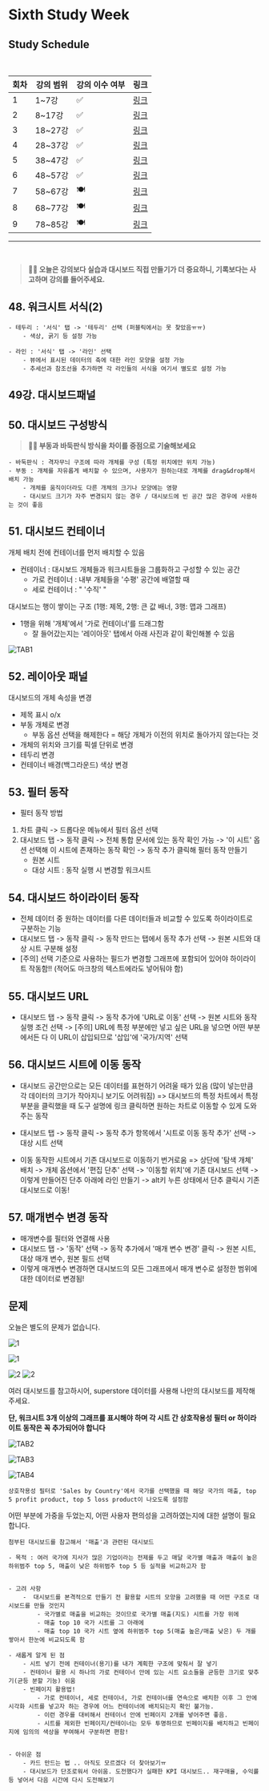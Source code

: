 # Sixth Study Week


## Study Schedule
<br>

| 회차 | 강의 범위   | 강의 이수 여부 | 링크                                                                                                     |
|------|-------------|----------------|--------------------------------------------------------------------------------------------------------|
| 1    | 1~7강       | ✅              | [링크](https://www.youtube.com/watch?v=AXkaUrJs-Ko&list=PL87tgIIryGsa5vdz6MsaOEF8PK-YqK3fz&index=84)    |
| 2    | 8~17강      | ✅              | [링크](https://www.youtube.com/watch?v=AXkaUrJs-Ko&list=PL87tgIIryGsa5vdz6MsaOEF8PK-YqK3fz&index=75)    |
| 3    | 18~27강     | ✅              | [링크](https://www.youtube.com/watch?v=AXkaUrJs-Ko&list=PL87tgIIryGsa5vdz6MsaOEF8PK-YqK3fz&index=65)    |
| 4    | 28~37강     | ✅              | [링크](https://www.youtube.com/watch?v=e6J0Ljd6h44&list=PL87tgIIryGsa5vdz6MsaOEF8PK-YqK3fz&index=55)    |
| 5    | 38~47강     | ✅              | [링크](https://www.youtube.com/watch?v=AXkaUrJs-Ko&list=PL87tgIIryGsa5vdz6MsaOEF8PK-YqK3fz&index=45)    |
| 6    | 48~57강     | ✅              | [링크](https://www.youtube.com/watch?v=AXkaUrJs-Ko&list=PL87tgIIryGsa5vdz6MsaOEF8PK-YqK3fz&index=35)    |
| 7    | 58~67강     | 🍽️             | [링크](https://www.youtube.com/watch?v=AXkaUrJs-Ko&list=PL87tgIIryGsa5vdz6MsaOEF8PK-YqK3fz&index=25)    |
| 8    | 68~77강     | 🍽️             | [링크](https://www.youtube.com/watch?v=AXkaUrJs-Ko&list=PL87tgIIryGsa5vdz6MsaOEF8PK-YqK3fz&index=15)    |
| 9    | 78~85강     | 🍽️             | [링크](https://www.youtube.com/watch?v=AXkaUrJs-Ko&list=PL87tgIIryGsa5vdz6MsaOEF8PK-YqK3fz&index=5)     |
---

<br/>
<!-- 여기까진 그대로 둬 주세요-->

> **🧞‍♀️ 오늘은 강의보다 실습과 대시보드 직접 만들기가 더 중요하니, 기록보다는 사고하며 강의를 들어주세요.**

## 48. 워크시트 서식(2)

<!-- 워크시트에 관해 본 강의에서 알게 된 점을 적어주세요 -->
```
- 테두리 : '서식' 탭 -> '테두리' 선택 (퍼블릭에서는 못 찾았음ㅠㅠ)
    - 색상, 굵기 등 설정 가능

- 라인 : '서식' 탭 -> '라인' 선택
    - 뷰에서 표시된 데이터의 축에 대한 라인 모양을 설정 가능
    - 추세선과 참조선을 추가하면 각 라인들의 서식을 여기서 별도로 설정 가능
```


## 49강. 대시보드패널

<!-- 대시보드패널 강의에서 알게 된 점을 적어주세요. -->


## 50. 대시보드 구성방식

<!-- 알게 된 점을 적고, 아래 질문에 답해보세요 :) -->

> **🧞‍♀️ 부동과 바둑판식 방식을 차이를 중점으로 기술해보세요**
```
- 바둑판식 : 격자무늬 구조에 따라 개체를 구성 (특정 위치에만 위치 가능)
- 부동 : 개체를 자유롭게 배치할 수 있으며, 사용자가 원하는대로 개체를 drag&drop해서 배치 가능
    - 개체를 움직이더라도 다른 개체의 크기나 모양에는 영향 
    - 대시보드 크기가 자주 변경되지 않는 경우 / 대시보드에 빈 공간 많은 경우에 사용하는 것이 좋음
```



## 51. 대시보드 컨테이너

개체 배치 전에 컨테이너를 먼저 배치할 수 있음
- 컨테이너 : 대시보드 개체들과 워크시트들을 그룹화하고 구성할 수 있는 공간
    - 가로 컨테이너 : 내부 개체들을 '수평' 공간에 배열할 때
    - 세로 컨테이너 :     "       '수직'      "


대시보드는 행이 쌓이는 구조 (1행: 제목, 2행: 큰 값 배너, 3행: 맵과 그래프) 
- 1행을 위해 '개체'에서 '가로 컨테이너'를 드래그함
    - 잘 들어갔는지는 '레이아웃' 탭에서 아래 사진과 같이 확인해볼 수 있음

![TAB1](./image/week6/Tableau1.png)<br/>


## 52. 레이아웃 패널
대시보드의 개체 속성을 변경
- 제목 표시 o/x
- 부동 개체로 변경
    - 부동 옵션 선택을 해제한다 = 해당 개체가 이전의 위치로 돌아가지 않는다는 것
- 개체의 위치와 크기를 픽셀 단위로 변경
- 테두리 변경 
- 컨테이너 배경(백그라운드) 색상 변경





## 53. 필터 동작

<!-- 필터 동작에 대해 알게 된 점을 적어주세요 -->
- 필터 동작 방법
1. 차트 클릭 -> 드롭다운 메뉴에서 필터 옵션 선택
2. 대시보드 탭 -> 동작 클릭 -> 전체 통합 문서에 있는 동작 확인 가능 -> '이 시트' 옵션 선택해 이 시트에 존재하는 동작 확인 -> 동작 추가 클릭해 필터 동작 만들기
    - 원본 시트
    - 대상 시트 : 동작 실행 시 변경할 워크시트




## 54. 대시보드 하이라이터 동작

<!-- 하이라이터에 대해 알게 된 점을 적어주세요 -->
- 전체 데이터 중 원하는 데이터를 다른 데이터들과 비교할 수 있도록 하이라이트로 구분하는 기능
- 대시보드 탭 -> 동작 클릭 -> 동작 만드는 탭에서 동작 추가 선택 -> 원본 시트와 대상 시트 구분해 설정
- [주의] 선택 기준으로 사용하는 필드가 변경할 그래프에 포함되어 있어야 하이라이트 작동함!! (적어도 마크창의 텍스트에라도 넣어둬야 함)




## 55. 대시보드 URL

<!-- URL에 대해 알게 된 점을 적어주세요 -->
- 대시보드 탭 -> 동작 클릭 -> 동작 추가에 'URL로 이동' 선택 -> 원본 시트와 동작 실행 조건 선택 -> [주의] URL에 특정 부분에만 넣고 싶은 URL을 넣으면 어떤 부분에서든 다 이 URL이 삽입되므로 '삽입'에 '국가/지역' 선택




## 56. 대시보드 시트에 이동 동작

<!-- 대시보드 시트에 이동에 대해 알게 된 점을 적어주세요!-->
- 대시보드 공간만으로는 모든 데이터를 표현하기 어려울 때가 있음 (많이 넣는만큼 각 데이터의 크기가 작아지니 보기도 어려워짐) 
=> 대시보드의 특정 차트에서 특정 부분을 클릭했을 때 도구 설명에 링크 클릭하면 원하는 차트로 이동할 수 있게 도와주는 동작


- 대시보드 탭 -> 동작 클릭 -> 동작 추가 항목에서 '시트로 이동 동작 추가' 선택 -> 대상 시트 선택

- 이동 동작한 시트에서 기존 대시보드로 이동하기 번거로움
=> 상단에 '탐색 개체' 배치 -> 개체 옵션에서 '편집 단추' 선택 -> '이동할 위치'에 기존 대시보드 선택 -> 이렇게 만들어진 단추 아래에 라인 만들기 -> alt키 누른 상태에서 단추 클릭시 기존 대시보드로 이동! 


## 57. 매개변수 변경 동작

<!-- 매개변수 변경 동작에 대해 알게 된 점을 적어주세요!-->
- 매개변수를 필터와 연결해 사용
- 대시보드 탭 -> '동작' 선택 -> 동작 추가에서 '매개 변수 변경' 클릭 -> 원본 시트, 대상 매개 변수, 원본 필드 선택 
- 이렇게 매개변수 변경하면 대시보드의 모든 그래프에서 매개 변수로 설정한 범위에 대한 데이터로 변경됨!



## 문제

오늘은 별도의 문제가 없습니다. 

![1](../study/img/3rd%20study/1688556627184.png)

![1](../study/img/3rd%20study/Global%20SuperStore%20Dashboard.png)

![2](../study/img/3rd%20study/images.jpeg)
![2](../study/img/3rd%20study/maxresdefault.jpg)

여러 대시보드를 참고하시어, superstore 데이터를 사용해 나만의 대시보드를 제작해주세요.

**단, 워크시트 3개 이상의 그래프를 표시해야 하며 각 시트 간 상호작용성 필터 or 하이라이트 동작은 꼭 추가되어야 합니다**

![TAB2](./image/week6/Tableau2.png)<br/>

![TAB3](./image/week6/Tableau3.png)<br/>

![TAB4](./image/week6/Tableau4.png)<br/>
```
상호작용성 필터로 'Sales by Country'에서 국가를 선택했을 때 해당 국가의 매출, top 5 profit product, top 5 loss product이 나오도록 설정함 
```

어떤 부분에 가중을 두었는지, 어떤 사용자 편의성을 고려하였는지에 대한 설명이 필요합니다.
```
첨부된 대시보드를 참고해서 '매출'과 관련된 대시보드

- 목적 : 여러 국가에 지사가 많은 기업이라는 전제를 두고 매달 국가별 매출과 매출이 높은 하위범주 top 5, 매출이 낮은 하위범주 top 5 등 실적을 비교하고자 함


- 고려 사항
    -  대시보드를 본격적으로 만들기 전 활용할 시트의 모양을 고려했을 때 어떤 구조로 대시보드를 만들 것인지
        - 국가별로 매출을 비교하는 것이므로 국가별 매출(지도) 시트를 가장 위에
        - 매출 top 10 국가 시트를 그 아래에
        - 매출 top 10 국가 시트 옆에 하위범주 top 5(매출 높은/매출 낮은) 두 개를 쌓아서 한눈에 비교되도록 함

- 새롭게 알게 된 점
    - 시트 넣기 전에 컨테이너(용기)를 내가 계획한 구조에 맞춰서 잘 넣기
    - 컨테이너 활용 시 하나의 가로 컨테이너 안에 있는 시트 요소들을 균등한 크기로 맞추기(균등 분할 기능) 쉬움
    - 빈페이지 활용법! 
        - 가로 컨테이너, 세로 컨테이너, 가로 컨테이너를 연속으로 배치한 이후 그 안에 시각화 시트를 넣고자 하는 경우에 어느 컨테이너에 배치되는지 확인 불가능. 
        - 이런 경우를 대비해서 컨테이너 안에 빈페이지 2개를 넣어주면 좋음. 
        - 시트를 제외한 빈페이지/컨테이너는 모두 투명하므로 빈페이지를 배치하고 빈페이지에 임의의 색상을 부여해서 구분하면 편함!


- 아쉬운 점
    - 카드 만드는 법 .. 아직도 모르겠다 더 찾아보기ㅠ
    - 대시보드가 단조로워서 아쉬움. 도전했다가 실패한 KPI 대시보드.. 재구매율, 수익률 등 넣어서 다음 시간에 다시 도전해보기
```
